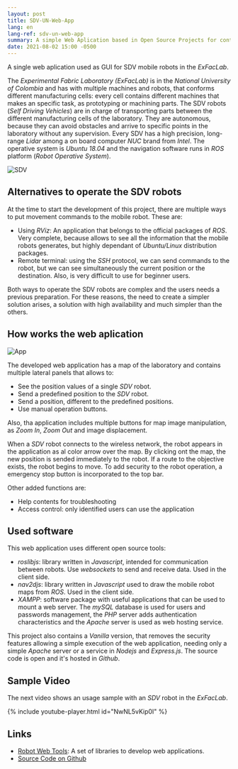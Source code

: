 ```yaml
---
layout: post
title: SDV-UN-Web-App
lang: en
lang-ref: sdv-un-web-app
summary: A simple Web Aplication based in Open Source Projects for control autonomous mobile robots.
date: 2021-08-02 15:00 -0500
---
```


A single web aplication used as GUI for SDV mobile robots in the *ExFacLab*.

The *Experimental Fabric Laboratory (ExFacLab)* is in the *National University of Colombia* and has with multiple machines and robots, that conforms different manufacturing cells: every cell contains different machines that makes an specific task, as prototyping or machining parts. The SDV robots (*Self Driving Vehicles*) are in charge of transporting parts between the different manufacturing cells of the laboratory. They are autonomous, because they can avoid obstacles and arrive to specific points in the laboratory without any supervision. Every SDV has a high precision, long-range *Lidar* among a on board computer *NUC* brand from *Intel*. The operative system is *Ubuntu 18.04* and the navigation software runs in *ROS* platform (*Robot Operative System*).

![SDV]({{site.baseurl}}/assets/images/20210802_150000_02.webp)

## Alternatives to operate the SDV robots

At the time to start the development of this project, there are multiple ways to put movement commands to the mobile robot. These are:

- Using *RViz*: An application that belongs to the official packages of *ROS*. Very complete, because allows to see all the information that the mobile robots generates, but highly dependant of *Ubuntu/Linux* distribution packages.
- Remote terminal: using the *SSH* protocol, we can send commands to the robot, but we can see simultaneously the current position or the destination. Also, is very difficult to use for beginner users.

Both ways to operate the SDV robots are complex and the users needs a previous preparation. For these reasons, the need to create a simpler solution arises, a solution with high availability and much simpler than the others.

## How works the web aplication
![App]({{site.baseurl}}/assets/images/20210802_150000_01.webp)

The developed web application has a map of the laboratory and contains multiple lateral panels that allows to:

- See the position values of a single *SDV* robot.
- Send a predefined position to the *SDV* robot.
- Send a position, different to the predefined positions.
- Use manual operation buttons.

Also, tha application includes multiple buttons for map image manipulation, as *Zoom In*, *Zoom Out* and image displacement.

When a *SDV* robot connects to the wireless network, the robot appears in the application as al color arrow over the map. By clicking ont the map, the new position is sended immediately to the robot. If a route to the objective exists, the robot begins to move. To add security to the robot operation, a emergency stop button is incorporated to the top bar.

Other added functions are:
- Help contents for troubleshooting
- Access control: only identified users can use the application

## Used software
This web application uses different open source tools:

- *roslibjs*: library written in *Javascript*, intended for communication between robots. Use *websockets* to send and receive data. Used in the client side.
- *nav2djs*: library written in *Javascript* used to draw the mobile robot maps from *ROS*. Used in the client side.
- *XAMPP*: software package with useful applications that can be used to mount a web server. The *mySQL* database is used for users and passwords management, the *PHP* server adds authentication characteristics and the *Apache* server is used as web hosting service.

This project also contains a *Vanilla* version, that removes the security features allowing a simple execution of the web application, needing only a simple *Apache* server or a service in *Nodejs* and *Express.js*. The source code is open and it's hosted in *Github*.

## Sample Video

The next video shows an usage sample with an *SDV* robot in the *ExFacLab*.

{% include youtube-player.html id="NwNL5vKip0I" %}

## Links
- [Robot Web Tools](http://robotwebtools.org/): A set of libraries to develop web applications.
- [Source Code on Github](https://github.com/Viejony/SDV-UN-Web-App)
